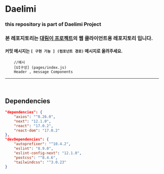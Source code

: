 # Daelimi

### this repository is part of Daelimi Project

### 본 레포지토리는 [대림이 프로젝트](https://github.com/Hod0ri/Daelimi)의 웹 클라이언트용 레포지토리 입니다.

#### 커밋 메시지는 `[ 구현 기능 ] (컴포넌트 경로)` 메시지로 올려주세요.

```
    //예시
    [UI구성] (pages/index.js)
    Header , message Components
```

---

<br/>

## Dependencies

```json
"dependencies": {
    "axios": "^0.26.0",
    "next": "12.1.0",
    "react": "17.0.2",
    "react-dom": "17.0.2"
},
"devDependencies": {
    "autoprefixer": "^10.4.2",
    "eslint": "8.9.0",
    "eslint-config-next": "12.1.0",
    "postcss": "^8.4.6",
    "tailwindcss": "^3.0.23"
}
```
